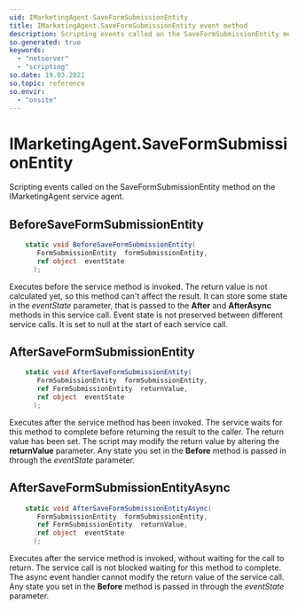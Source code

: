 ```yaml
---
uid: IMarketingAgent-SaveFormSubmissionEntity
title: IMarketingAgent.SaveFormSubmissionEntity event method
description: Scripting events called on the SaveFormSubmissionEntity method on the IMarketingAgent service agent.
so.generated: true
keywords:
  - "netserver"
  - "scripting"
so.date: 19.03.2021
so.topic: reference
so.envir:
  - "onsite"
---
```

# IMarketingAgent.SaveFormSubmissionEntity

Scripting events called on the <see cref='M:SuperOffice.CRM.Services.IMarketingAgent.SaveFormSubmissionEntity'>SaveFormSubmissionEntity</see> method on the <see cref='IMarketingAgent'>IMarketingAgent</see>  service agent.

## BeforeSaveFormSubmissionEntity
```cs
    static void BeforeSaveFormSubmissionEntity(
       FormSubmissionEntity  formSubmissionEntity,
       ref object  eventState
      );
```
Executes before the service method is invoked.
The return value is not calculated yet, so this method can't affect the result.
It can store some state in the *eventState* parameter, that is passed to the **After** and **AfterAsync** methods in this service call.
Event state is not preserved between different service calls. It is set to null at the start of each service call.
## AfterSaveFormSubmissionEntity
```cs
    static void AfterSaveFormSubmissionEntity(
       FormSubmissionEntity  formSubmissionEntity,
       ref FormSubmissionEntity  returnValue,
       ref object  eventState
      );
```
Executes after the service method has been invoked. The service waits for this method to complete before returning the result to the caller.
The return value has been set. The script may modify the return value by altering the **returnValue** parameter.
Any state you set in the **Before** method is passed in through the *eventState* parameter.
## AfterSaveFormSubmissionEntityAsync
```cs
    static void AfterSaveFormSubmissionEntityAsync(
       FormSubmissionEntity  formSubmissionEntity,
       ref FormSubmissionEntity  returnValue,
       ref object  eventState
      );
```
Executes after the service method is invoked, without waiting for the call to return.
The service call is not blocked waiting for this method to complete.
The async event handler cannot modify the return value of the service call.
Any state you set in the **Before** method is passed in through the *eventState* parameter.

